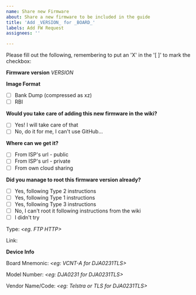 ```yaml
---
name: Share new Firmware
about: Share a new firmware to be included in the guide
title: 'Add _VERSION_ for _BOARD_'
labels: Add FW Request
assignees: ''

---
```


Please fill out the following, remembering to put an 'X' in the '[ ]' to mark the checkbox:

**Firmware version**
_VERSION_

**Image Format**

- [ ] Bank Dump (compressed as xz)
- [ ] RBI

**Would you take care of adding this new firmware in the wiki?**

- [ ] Yes! I will take care of that
- [ ] No, do it for me, I can't use GitHub...

**Where can we get it?**

- [ ] From ISP's url - public
- [ ] From ISP's url - private
- [ ] From own cloud sharing

**Did you manage to root this firmware version already?**

- [ ] Yes, following Type 2 instructions
- [ ] Yes, following Type 1 instructions
- [ ] Yes, following Type 3 instructions
- [ ] No, I can't root it following instructions from the wiki
- [ ] I didn't try

Type: _<eg. FTP HTTP>_

Link: _<PUT LINK HERE>_

**Device Info**

Board Mnemonic: _<eg: VCNT-A for DJA0231TLS>_

Model Number: _<eg: DJA0231 for DJA0231TLS>_

Vendor Name/Code: _<eg: Telstra or TLS for DJA0231TLS>_
